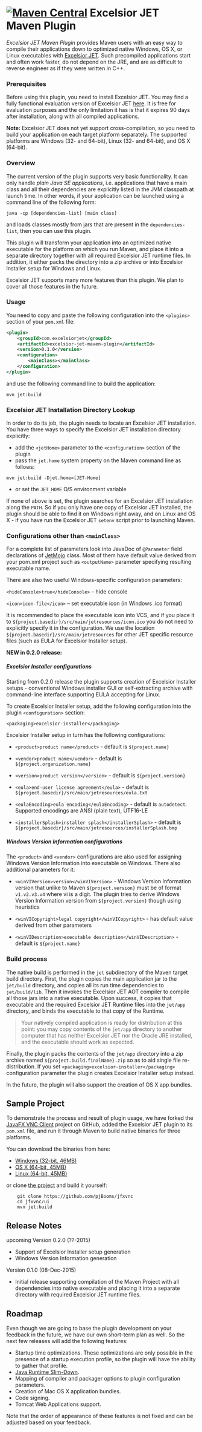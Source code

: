 [![Maven Central](https://img.shields.io/maven-central/v/com.excelsiorjet/excelsior-jet-maven-plugin.svg)](https://maven-badges.herokuapp.com/maven-central/com.excelsiorjet/excelsior-jet-maven-plugin)
Excelsior JET Maven Plugin
=====

*Excelsior JET Maven Plugin* provides Maven users with an easy way to compile their applications
down to optimized native Windows, OS X, or Linux executables with [Excelsior JET](http://excelsiorjet.com).
Such precompiled applications start and often work faster, do not depend on the JRE,
and are as difficult to reverse engineer as if they were written in C++.

### Prerequisites
Before using this plugin, you need to install Excelsior JET.
You may find a fully functional evaluation version of Excelsior JET [here](http://www.excelsiorjet.com/evaluate).
It is free for evaluation purposes and the only limitation it has is that it expires 90 days
after installation, along with all compiled applications.

**Note:** Excelsior JET does not yet support cross-compilation, so you need to build your application on each target platform
separately. The supported platforms are Windows (32- and 64-bit), Linux (32- and 64-bit), and OS X (64-bit).
  

### Overview

The current version of the plugin supports very basic functionality.
It can only handle *plain Java SE applications*, i.e. applications that have a main class
and all their dependencies are explicitly listed in the JVM classpath at launch time.
In other words, if your application can be launched using a command line
of the following form:
    
```
java -cp [dependencies-list] [main class]
```
and loads classes mostly from jars that are present
in the `dependencies-list`, then you can use this plugin.

This plugin will transform your application into an optimized native executable for the platform
on which you run Maven, and place it into a separate directory together with all required
Excelsior JET runtime files. In addition, it either packs the directory into a zip archive or into
Excelsior Installer setup for Windows and Linux.
    
Excelsior JET supports many more features than this plugin.
We plan to cover all those features in the future.


### Usage

You need to copy and paste the following configuration into the `<plugins>` section of
your `pom.xml` file:

```xml
<plugin>
	<groupId>com.excelsiorjet</groupId>
	<artifactId>excelsior-jet-maven-plugin</artifactId>
	<version>0.1.0</version>
	<configuration>
		<mainClass></mainClass>
	</configuration>
</plugin>
```

and use the following command line to build the application:

```
mvn jet:build
```

### Excelsior JET Installation Directory Lookup

In order to do its job, the plugin needs to locate an Excelsior JET installation.
You have three ways to specify the Excelsior JET installation directory explicitly:

- add the `<jetHome>` parameter to the `<configuration>` section of the plugin
- pass the `jet.home` system property on the Maven command line as follows:
```
mvn jet:build -Djet.home=[JET-Home]
```
- or set the `JET_HOME` O/S environment variable

If none of above is set, the plugin searches for an Excelsior JET installation along the `PATH`.
So if you only have one copy of Excelsior JET installed, the plugin should be able to find it on Windows right away,
and on Linux and OS X - if you have run the Excelsior JET `setenv` script prior to launching Maven.

### Configurations other than `<mainСlass>`
For a complete list of parameters look into JavaDoc of `@Parameter` field declarations
of [JetMojo](https://github.com/excelsior-oss/excelsior-jet-maven-plugin/blob/master/src/main/java/com/excelsiorjet/maven/plugin/JetMojo.java)
class. Most of them have default value derived from your pom.xml project
such as `<outputName>` parameter specifying resulting executable name.

There are also two useful Windows-specific configuration parameters:

`<hideConsole>true</hideConsole>` – hide console

`<icon>icon-file</icon>` – set executable icon (in Windows .ico format)

It is recommended to place the executable icon into VCS, and if you place it to
`${project.basedir}/src/main/jetresources/icon.ico` you do not need to explicitly specify it
in the configuration. We use the location `${project.basedir}/src/main/jetresources`
for other JET specific resource files (such as EULA for Excelsior Installer setup).

**NEW in 0.2.0 release:**
##### Excelsior Installer configurations

Starting from 0.2.0 release the plugin supports creation of Excelsior Installer setups -
conventional Windows installer GUI or self-extracting archive with command-line interface
supporting EULA accepting for Linux.

To create Excelsior Installer setup, add the following configuration into the plugin
`<configuration>` section:

`<packaging>excelsior-installer</packaging>`

Excelsior Installer setup in turn has the following configurations:

* `<product>product name</product>` - default is `${project.name}`

* `<vendor>product name</vendor>` -  default is `${project.organization.name}`

* `<version>product version</version>` - default is `${project.version}`

* `<eula>end-user license agreement</eula>` - default is `${project.basedir}/src/main/jetresources/eula.txt`

* `<eulaEncoding>eula encoding</eulaEncoding>` - default is `autodetect`. Supported encodings are ANSI (plain text), UTF16-LE

* `<installerSplash>installer splash</installerSplash>` - default is `${project.basedir}/src/main/jetresources/installerSplash.bmp`

##### Windows Version Information configurations

The `<product>` and `<vendor>` configurations are also used for assigning
Windows Version Information into executable on Windows.
There also additional parameters for it:

* `<winVIVersion>version</winVIVersion>` - Windows Version Information version that unlike
to Maven `${project.version}` must be of format `v1.v2.v3.v4` where vi is a digit.
The plugin tries to derive Windows Version Information version from `${project.version}` though using heuristics

* `<winVICopyright>legal copyright</winVICopyright>` - has default value derived from other parameters

* `<winVIDescription>executable description</winVIDescription>` - default is `${project.name}`

### Build process

The native build is performed in the `jet` subdirectory of the Maven target build directory.
First, the plugin copies the main application jar to the `jet/build` directory,
and copies all its run time dependencies to `jet/build/lib`.
Then it invokes the Excelsior JET AOT compiler to compile all those jars into a native executable.
Upon success, it copies that executable and the required Excelsior JET Runtime files
into the `jet/app` directory, and binds the executable to that copy of the Runtime.

> Your natively compiled application is ready for distribution at this point: you may copy
> contents of the `jet/app` directory to another computer that has neither Excelsior JET nor
> the Oracle JRE installed, and the executable should work as expected.

Finally, the plugin packs the contents of the `jet/app` directory into
a zip archive named `${project.build.finalName}.zip` so as to aid single file re-distribution.
If you set `<packaging>excelsior-installer</packaging>` configuration parameter the plugin creates
Excelsior Installer setup instead.

In the future, the plugin will also support the creation of OS X app bundles.

## Sample Project

To demonstrate the process and result of plugin usage, we have forked the [JavaFX VNC Client](https://github.com/comtel2000/jfxvnc) project on GitHub, added the Excelsior JET plugin to its `pom.xml` file, and run it through Maven to build native binaries for three platforms.

You can download the binaries from here:

* [Windows (32-bit, 46MB)](http://www.excelsior-usa.com/download/jet/maven/jfxvnc-ui-1.0.0-windows-x86.zip)
* [OS X (64-bit, 45MB)](http://www.excelsior-usa.com/download/jet/maven/jfxvnc-ui-1.0.0-osx-amd64.zip)
* [Linux (64-bit, 45MB)](http://www.excelsior-usa.com/download/jet/maven/jfxvnc-ui-1.0.0-linux-amd64.zip)

or clone [the project](https://github.com/pjBooms/jfxvnc) and build it yourself:

```
    git clone https://github.com/pjBooms/jfxvnc
    cd jfxvnc/ui
    mvn jet:build
```

## Release Notes
upcoming Version 0.2.0 (??-2015)

* Support of Excelsior Installer setup generation
* Windows Version Information generation


Version 0.1.0 (08-Dec-2015)
* Initial release supporting compilation of the Maven Project with all dependencies into native executable
and placing it into a separate directory with required Excelsior JET runtime files.

## Roadmap

Even though we are going to base the plugin development on your feedback in the future, we have our own short-term plan as well.
So the next few releases will add the following features:

* Startup time optimizations. These optimizations are only possible in the presence of a startup execution profile, so the plugin will have the ability to gather that profile.
* [Java Runtime Slim-Down](http://www.excelsiorjet.com/solutions/java-download-size).
* Mapping of compiler and packager options to plugin configuration parameters.
* Creation of Mac OS X application bundles.
* Code signing.
* Tomcat Web Applications support.

Note that the order of appearance of these features is not fixed and can be adjusted based on your feedback.
